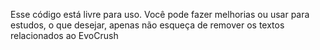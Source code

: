 Esse código está livre para uso.
Você pode fazer melhorias ou usar para estudos,  o que desejar, apenas não esqueça de remover os textos relacionados ao EvoCrush
